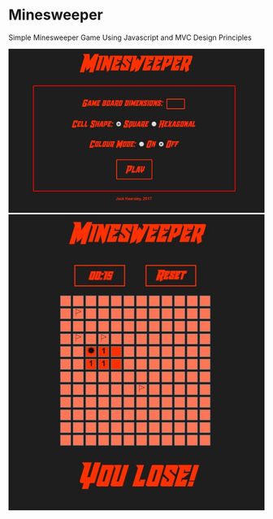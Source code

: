 # Minesweeper
Simple Minesweeper Game Using Javascript and MVC Design Principles

![Minesweeper index page](https://github.com/kurzy/Minesweeper/blob/master/screenshots/index.jpg)
![Minesweeper game page](https://github.com/kurzy/Minesweeper/blob/master/screenshots/game.jpg)


